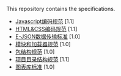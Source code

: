 This repository contains the specifications.


- [Javascript编码规范](javascript-code-style.md) <span class="std-rec">[1.1]</span>
- [HTML&CSS编码规范](html-and-css-code-style.md) <span class="std-rec">[1.1]</span>
- [E-JSON数据传输标准](e-json.md) <span class="std-rec">[1.0]</span>
- [模块和加载器规范](module.md) <span class="std-rec">[1.0]</span>
- [包结构规范](package.md) <span class="std-rec">[1.0]</span>
- [项目目录结构规范](directory.md) <span class="std-rec">[1.1]</span>
- [图表库标准](chart.md) <span class="std-rec">[1.0]</span>